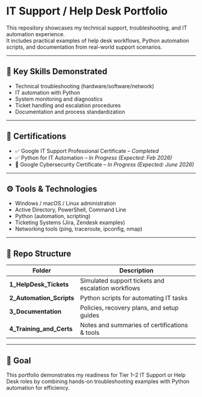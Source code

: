 # IT Support / Help Desk Portfolio

This repository showcases my technical support, troubleshooting, and IT automation experience.  
It includes practical examples of help desk workflows, Python automation scripts, and documentation from real-world support scenarios.

---

## 🔧 Key Skills Demonstrated
- Technical troubleshooting (hardware/software/network)
- IT automation with Python
- System monitoring and diagnostics
- Ticket handling and escalation procedures
- Documentation and process standardization

---

## 📜 Certifications
- ✅ Google IT Support Professional Certificate – *Completed*
- ✅ Python for IT Automation – *In Progress (Expected: Feb 2026)*
- 🔄 Google Cybersecurity Certificate – *In Progress (Expected: June 2026)*

---

## ⚙️ Tools & Technologies
- Windows / macOS / Linux administration  
- Active Directory, PowerShell, Command Line  
- Python (automation, scripting)  
- Ticketing Systems (Jira, Zendesk examples)  
- Networking tools (ping, traceroute, ipconfig, nmap)

---

## 🧩 Repo Structure

| Folder | Description |
|--------|--------------|
| **1_HelpDesk_Tickets** | Simulated support tickets and escalation workflows |
| **2_Automation_Scripts** | Python scripts for automating IT tasks |
| **3_Documentation** | Policies, recovery plans, and setup guides |
| **4_Training_and_Certs** | Notes and summaries of certifications & tools |

---

## 🚀 Goal
This portfolio demonstrates my readiness for Tier 1–2 IT Support or Help Desk roles by combining hands-on troubleshooting examples with Python automation for efficiency.
